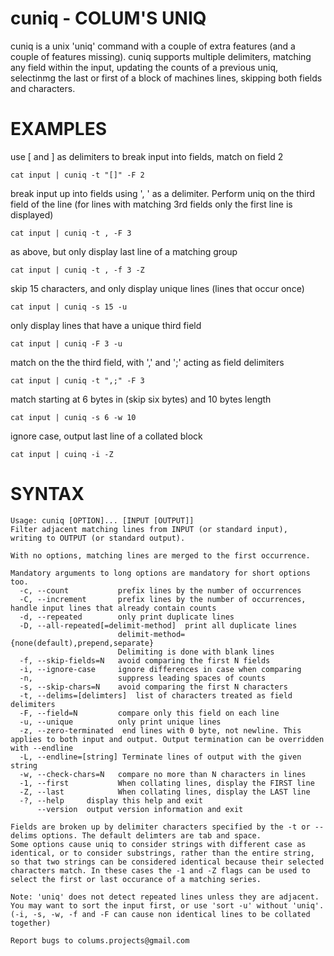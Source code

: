 # cuniq - COLUM'S UNIQ

cuniq is a unix 'uniq' command with a couple of extra features (and a couple of features missing). cuniq supports multiple delimiters, matching any field within the input, updating the counts of a previous uniq, selectinmg the last or first of a block of machines lines, skipping both fields and characters.


# EXAMPLES

use [ and ] as delimiters to break input into fields, match on field 2

`cat input | cuniq -t "[]" -F 2`

break input up into fields using ', ' as a delimiter. Perform uniq on the third field of the line 
(for lines with matching 3rd fields only the first line is displayed)

`cat input | cuniq -t , -F 3`

as above, but only display last line of a matching group

`cat input | cuniq -t , -f 3 -Z`

skip 15 characters, and only display unique lines (lines that occur once)

`cat input | cuniq -s 15 -u`

only display lines that have a unique third field

`cat input | cuniq -F 3 -u`

match on the the third field, with ',' and ';' acting as field delimiters

`cat input | cuniq -t ",;" -F 3`

match starting at 6 bytes in (skip six bytes) and 10 bytes length

`cat input | cuniq -s 6 -w 10`

ignore case, output last line of a collated block

`cat input | cuinq -i -Z`


# SYNTAX

```
Usage: cuniq [OPTION]... [INPUT [OUTPUT]]
Filter adjacent matching lines from INPUT (or standard input),
writing to OUTPUT (or standard output).

With no options, matching lines are merged to the first occurrence.

Mandatory arguments to long options are mandatory for short options too.
  -c, --count           prefix lines by the number of occurrences
  -C, --increment       prefix lines by the number of occurrences, handle input lines that already contain counts
  -d, --repeated        only print duplicate lines
  -D, --all-repeated[=delimit-method]  print all duplicate lines
                        delimit-method={none(default),prepend,separate}
                        Delimiting is done with blank lines
  -f, --skip-fields=N   avoid comparing the first N fields
  -i, --ignore-case     ignore differences in case when comparing
  -n,                   suppress leading spaces of counts
  -s, --skip-chars=N    avoid comparing the first N characters
  -t, --delims=[delimters]  list of characters treated as field delimiters
  -F, --field=N         compare only this field on each line
  -u, --unique          only print unique lines
  -z, --zero-terminated  end lines with 0 byte, not newline. This applies to both input and output. Output termination can be overridden with --endline
  -L, --endline=[string] Terminate lines of output with the given string
  -w, --check-chars=N   compare no more than N characters in lines
  -1, --first           When collating lines, display the FIRST line
  -Z, --last            When collating lines, display the LAST line
  -?, --help     display this help and exit
      --version  output version information and exit

Fields are broken up by delimiter characters specified by the -t or --delims options. The default delimters are tab and space.
Some options cause uniq to consider strings with different case as identical, or to consider substrings, rather than the entire string, so that two strings can be considered identical because their selected characters match. In these cases the -1 and -Z flags can be used to select the first or last occurance of a matching series.

Note: 'uniq' does not detect repeated lines unless they are adjacent.
You may want to sort the input first, or use 'sort -u' without 'uniq'.
(-i, -s, -w, -f and -F can cause non identical lines to be collated together) 

Report bugs to colums.projects@gmail.com
```
